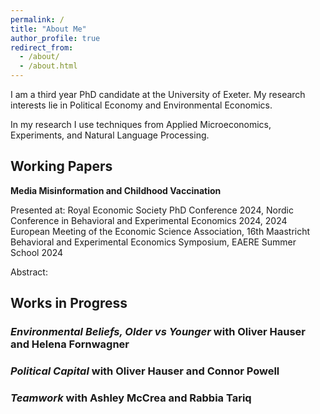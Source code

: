 ```yaml
---
permalink: /
title: "About Me"
author_profile: true
redirect_from: 
  - /about/
  - /about.html
---
```


I am a third year PhD candidate at the University of Exeter. My research interests lie in Political Economy and Environmental Economics.

In my research I use techniques from Applied Microeconomics, Experiments, and Natural Language Processing. 

## Working Papers 

**Media Misinformation and Childhood Vaccination** 

Presented at: Royal Economic Society PhD Conference 2024, Nordic Conference in Behavioral and Experimental Economics 2024, 2024 European Meeting of the Economic Science Association, 16th Maastricht Behavioral and Experimental Economics Symposium, EAERE Summer School 2024


Abstract: 


## Works in Progress

### _Environmental Beliefs, Older vs Younger_ with Oliver Hauser and Helena Fornwagner

### _Political Capital_  with Oliver Hauser and Connor Powell

### _Teamwork_ with Ashley McCrea and Rabbia Tariq